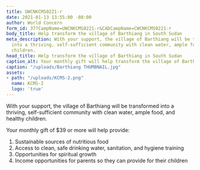 ```yaml
---
title: UWCNKCMS0221-r
date: 2021-01-13 13:55:00 -08:00
author: World Concern
form_id: 37?CampName=UWCNKCMS0221-r&CADCampName=CWCNKCMS0221-r
body_title: Help transform the village of Barthiang in South Sudan
meta_description: With your support, the village of Barthiang will be transformed
  into a thriving, self-sufficient community with clean water, ample food, and healthy
  children.
head_title: Help transform the village of Barthiang in South Sudan
caption_alt: Your monthly gift will help transform the village of Barthiang!
caption: "/uploads/Barthiang THUMBNAIL.jpg"
assets:
- path: "/uploads/KCMS-2.png"
  name: KCMS-2
  logo: 'true'
---
```


With your support, the village of Barthiang will be transformed into a thriving, self-sufficient community with clean water, ample food, and healthy children.

Your monthly gift of $39 or more will help provide:

1. Sustainable sources of nutritious food
2. Access to clean, safe drinking water, sanitation, and hygiene training
3. Opportunities for spiritual growth
4. Income opportunities for parents so they can provide for their children
